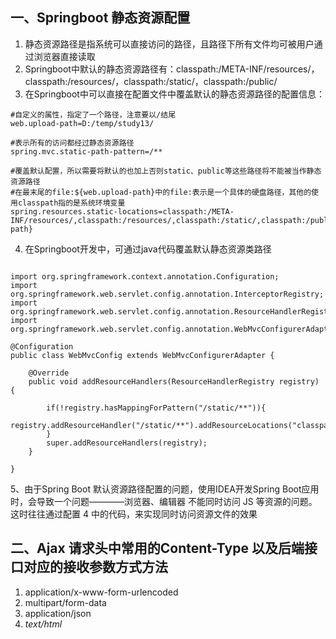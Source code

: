 ## 一、Springboot 静态资源配置
1. 静态资源路径是指系统可以直接访问的路径，且路径下所有文件均可被用户通过浏览器直接读取
2. Springboot中默认的静态资源路径有：classpath:/META-INF/resources/，classpath:/resources/，classpath:/static/，classpath:/public/
3. 在Springboot中可以直接在配置文件中覆盖默认的静态资源路径的配置信息：
```$xslt
#自定义的属性，指定了一个路径，注意要以/结尾
web.upload-path=D:/temp/study13/

#表示所有的访问都经过静态资源路径
spring.mvc.static-path-pattern=/**

#覆盖默认配置，所以需要将默认的也加上否则static、public等这些路径将不能被当作静态资源路径
#在最末尾的file:${web.upload-path}中的file:表示是一个具体的硬盘路径，其他的使用classpath指的是系统环境变量
spring.resources.static-locations=classpath:/META-INF/resources/,classpath:/resources/,classpath:/static/,classpath:/public/,file:${web.upload-path}

```
4. 在Springboot开发中，可通过java代码覆盖默认静态资源类路径
```$xslt

import org.springframework.context.annotation.Configuration;
import org.springframework.web.servlet.config.annotation.InterceptorRegistry;
import org.springframework.web.servlet.config.annotation.ResourceHandlerRegistry;
import org.springframework.web.servlet.config.annotation.WebMvcConfigurerAdapter;

@Configuration
public class WebMvcConfig extends WebMvcConfigurerAdapter {

    @Override
    public void addResourceHandlers(ResourceHandlerRegistry registry) {

        if(!registry.hasMappingForPattern("/static/**")){
            registry.addResourceHandler("/static/**").addResourceLocations("classpath:/static/");
        }
        super.addResourceHandlers(registry);
    }

}
```
 5、由于Spring Boot 默认资源路径配置的问题，使用IDEA开发Spring Boot应用时，会导致一个问题————浏览器、编辑器 不能同时访问 JS 等资源的问题。这时往往通过配置 4 中的代码，来实现同时访问资源文件的效果
 
 
 ## 二、Ajax 请求头中常用的Content-Type 以及后端接口对应的接收参数方式方法
 1. application/x-www-form-urlencoded
 2. multipart/form-data
 3. application/json
 4. _text/html_